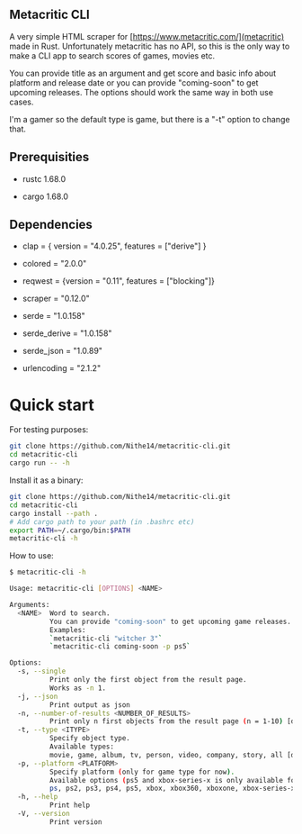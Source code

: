 ## Metacritic CLI

A very simple HTML scraper for [https://www.metacritic.com/](metacritic) made in Rust. Unfortunately metacritic has no API, so this is the only way to make a CLI app to search scores of games, movies etc.

You can provide title as an argument and get score and basic info about platform and release date or you can provide "coming-soon" to get upcoming releases. The options should work the same way in both use cases.

I'm a gamer so the default type is game, but there is a "-t" option to change that.
## Prerequisities

- rustc 1.68.0

- cargo 1.68.0

## Dependencies

- clap = { version = "4.0.25", features = ["derive"] }

- colored = "2.0.0"

- reqwest = {version = "0.11", features = ["blocking"]}

- scraper = "0.12.0"
- serde = "1.0.158"
- serde_derive = "1.0.158"

- serde_json = "1.0.89"

- urlencoding = "2.1.2"    

# Quick start

For testing purposes:
```bash
git clone https://github.com/Nithe14/metacritic-cli.git
cd metacritic-cli
cargo run -- -h
```
Install it as a binary:

```bash
git clone https://github.com/Nithe14/metacritic-cli.git
cd metacritic-cli
cargo install --path .
# Add cargo path to your path (in .bashrc etc)
export PATH=~/.cargo/bin:$PATH
metacritic-cli -h
```
How to use:

```bash
$ metacritic-cli -h 

Usage: metacritic-cli [OPTIONS] <NAME>

Arguments:
  <NAME>  Word to search.
          You can provide "coming-soon" to get upcoming game releases.
          Examples:
          `metacritic-cli "witcher 3"`
          `metacritic-cli coming-soon -p ps5`

Options:
  -s, --single
          Print only the first object from the result page.
          Works as -n 1.
  -j, --json
          Print output as json
  -n, --number-of-results <NUMBER_OF_RESULTS>
          Print only n first objects from the result page (n = 1-10) [default: 3]
  -t, --type <ITYPE>
          Specify object type.
          Available types:
          movie, game, album, tv, person, video, company, story, all [default: game]
  -p, --platform <PLATFORM>
          Specify platform (only for game type for now).
          Available options (ps5 and xbox-series-x is only available for "coming-soon" for now - it is because of metacritic not me, sorry):
          ps, ps2, ps3, ps4, ps5, xbox, xbox360, xboxone, xbox-series-x, switch, pc, ds, 3ds, ps-vita, psp, wii, wii-u, gameboy-advance, iphone, all [default: all]
  -h, --help
          Print help
  -V, --version
          Print version
```
